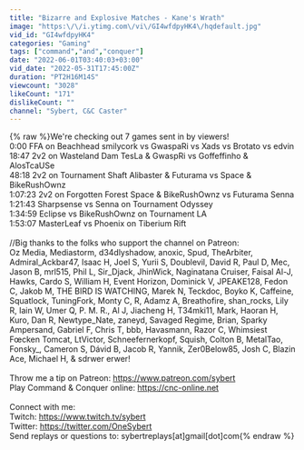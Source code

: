 ```yaml
---
title: "Bizarre and Explosive Matches - Kane's Wrath"
image: "https:\/\/i.ytimg.com\/vi\/GI4wfdpyHK4\/hqdefault.jpg"
vid_id: "GI4wfdpyHK4"
categories: "Gaming"
tags: ["command","and","conquer"]
date: "2022-06-01T03:40:03+03:00"
vid_date: "2022-05-31T17:45:00Z"
duration: "PT2H16M14S"
viewcount: "3028"
likeCount: "171"
dislikeCount: ""
channel: "Sybert, C&C Caster"
---
```

{% raw %}We're checking out 7 games sent in by viewers! <br />0:00 FFA on Beachhead smilycork vs GwaspaRi vs Xads vs Brotato vs edvin<br />18:47 2v2 on Wasteland Dam TesLa &amp; GwaspRi vs Goffeffinho &amp; AlosTcaUSe<br />48:18 2v2 on Tournament Shaft Alibaster &amp; Futurama vs Space &amp; BikeRushOwnz <br />1:07:23 2v2 on Forgotten Forest Space &amp; BikeRushOwnz vs Futurama Senna <br />1:21:43 Sharpsense vs Senna on Tournament Odyssey <br />1:34:59 Eclipse vs BikeRushOwnz on Tournament LA <br />1:53:07 MasterLeaf vs Phoenix on Tiberium Rift<br /><br />//Big thanks to the folks who support the channel on Patreon: <br />Oz Media, Mediastorm, d34dlyshadow, anoxic, Spud, TheArbiter, Admiral_Ackbar47, Isaac H, Joel S, Yurii S, Doublevil, David R, Paul D, Mec, Jason B, mrl515, Phil L, Sir_Djack, JhinWick, Naginatana Cruiser, Faisal Al-J, Hawks, Cardo S, William H, Event Horizon, Dominick V, JPEAKE128, Fedon C, Jakob M, THE BIRD IS WATCHING, Marek N, Teckdoc, Boyko K, Caffeine, Squatlock, TuningFork, Monty C, R, Adamz A, Breathofire, shan_rocks, Lily R, Iain W, Umer Q, P. M. R., Al J, Jiacheng H, T34mki11, Mark, Haoran H, Kuro, Dan R, Newtype_Nate, zaneyd, Savaged Regime, Brian, Sparky Ampersand, Gabriel F, Chris T, bbb, Havasmann, Razor C, Whimsiest Fœcken Tomcat, LtVictor,  Schneefernerkopf, Squish, Colton B, MetalTao, Fonsky_, Cameron S, Dávid B, Jacob R, Yannik, Zer0Below85, Josh C, Blazin Ace, Michael H, &amp; sdrwer erwer!<br /><br />Throw me a tip on Patreon: <a rel="nofollow" target="blank" href="https://www.patreon.com/sybert">https://www.patreon.com/sybert</a><br />Play Command &amp; Conquer online: <a rel="nofollow" target="blank" href="https://cnc-online.net">https://cnc-online.net</a><br /><br />Connect with me: <br />Twitch: <a rel="nofollow" target="blank" href="https://www.twitch.tv/sybert">https://www.twitch.tv/sybert</a><br />Twitter: <a rel="nofollow" target="blank" href="https://twitter.com/OneSybert">https://twitter.com/OneSybert</a><br />Send replays or questions to: sybertreplays[at]gmail[dot]com{% endraw %}
